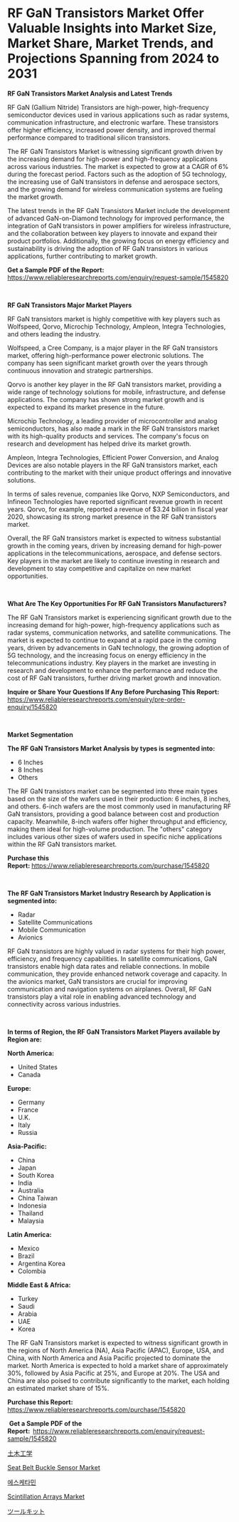 <p><h1>RF GaN Transistors Market Offer Valuable Insights into Market Size, Market Share, Market Trends, and Projections Spanning from 2024 to 2031</h1></p><p><strong>RF GaN Transistors Market Analysis and Latest Trends</strong></p>
<p><p>RF GaN (Gallium Nitride) Transistors are high-power, high-frequency semiconductor devices used in various applications such as radar systems, communication infrastructure, and electronic warfare. These transistors offer higher efficiency, increased power density, and improved thermal performance compared to traditional silicon transistors.</p><p>The RF GaN Transistors Market is witnessing significant growth driven by the increasing demand for high-power and high-frequency applications across various industries. The market is expected to grow at a CAGR of 6% during the forecast period. Factors such as the adoption of 5G technology, the increasing use of GaN transistors in defense and aerospace sectors, and the growing demand for wireless communication systems are fueling the market growth.</p><p>The latest trends in the RF GaN Transistors Market include the development of advanced GaN-on-Diamond technology for improved performance, the integration of GaN transistors in power amplifiers for wireless infrastructure, and the collaboration between key players to innovate and expand their product portfolios. Additionally, the growing focus on energy efficiency and sustainability is driving the adoption of RF GaN transistors in various applications, further contributing to market growth.</p></p>
<p><strong>Get a Sample PDF of the Report:&nbsp;</strong> <a href="https://www.reliableresearchreports.com/enquiry/request-sample/1545820">https://www.reliableresearchreports.com/enquiry/request-sample/1545820</a></p>
<p>&nbsp;</p>
<p><strong>RF GaN Transistors Major Market Players</strong></p>
<p><p>RF GaN transistors market is highly competitive with key players such as Wolfspeed, Qorvo, Microchip Technology, Ampleon, Integra Technologies, and others leading the industry.</p><p>Wolfspeed, a Cree Company, is a major player in the RF GaN transistors market, offering high-performance power electronic solutions. The company has seen significant market growth over the years through continuous innovation and strategic partnerships.</p><p>Qorvo is another key player in the RF GaN transistors market, providing a wide range of technology solutions for mobile, infrastructure, and defense applications. The company has shown strong market growth and is expected to expand its market presence in the future.</p><p>Microchip Technology, a leading provider of microcontroller and analog semiconductors, has also made a mark in the RF GaN transistors market with its high-quality products and services. The company's focus on research and development has helped drive its market growth.</p><p>Ampleon, Integra Technologies, Efficient Power Conversion, and Analog Devices are also notable players in the RF GaN transistors market, each contributing to the market with their unique product offerings and innovative solutions.</p><p>In terms of sales revenue, companies like Qorvo, NXP Semiconductors, and Infineon Technologies have reported significant revenue growth in recent years. Qorvo, for example, reported a revenue of $3.24 billion in fiscal year 2020, showcasing its strong market presence in the RF GaN transistors market.</p><p>Overall, the RF GaN transistors market is expected to witness substantial growth in the coming years, driven by increasing demand for high-power applications in the telecommunications, aerospace, and defense sectors. Key players in the market are likely to continue investing in research and development to stay competitive and capitalize on new market opportunities.</p></p>
<p>&nbsp;</p>
<p><strong>What Are The Key Opportunities For RF GaN Transistors Manufacturers?</strong></p>
<p><p>The RF GaN Transistors market is experiencing significant growth due to the increasing demand for high-power, high-frequency applications such as radar systems, communication networks, and satellite communications. The market is expected to continue to expand at a rapid pace in the coming years, driven by advancements in GaN technology, the growing adoption of 5G technology, and the increasing focus on energy efficiency in the telecommunications industry. Key players in the market are investing in research and development to enhance the performance and reduce the cost of RF GaN transistors, further driving market growth and innovation.</p></p>
<p><strong>Inquire or Share Your Questions If Any Before Purchasing This Report:</strong> <a href="https://www.reliableresearchreports.com/enquiry/pre-order-enquiry/1545820">https://www.reliableresearchreports.com/enquiry/pre-order-enquiry/1545820</a></p>
<p>&nbsp;</p>
<p><strong>Market Segmentation</strong></p>
<p><strong>The RF GaN Transistors Market Analysis by types is segmented into:</strong></p>
<p><ul><li>6 Inches</li><li>8 Inches</li><li>Others</li></ul></p>
<p><p>The RF GaN transistors market can be segmented into three main types based on the size of the wafers used in their production: 6 inches, 8 inches, and others. 6-inch wafers are the most commonly used in manufacturing RF GaN transistors, providing a good balance between cost and production capacity. Meanwhile, 8-inch wafers offer higher throughput and efficiency, making them ideal for high-volume production. The "others" category includes various other sizes of wafers used in specific niche applications within the RF GaN transistors market.</p></p>
<p><strong>Purchase this Report:&nbsp;</strong><a href="https://www.reliableresearchreports.com/purchase/1545820">https://www.reliableresearchreports.com/purchase/1545820</a></p>
<p>&nbsp;</p>
<p><strong>The RF GaN Transistors Market Industry Research by Application is segmented into:</strong></p>
<p><ul><li>Radar</li><li>Satellite Communications</li><li>Mobile Communication</li><li>Avionics</li></ul></p>
<p><p>RF GaN transistors are highly valued in radar systems for their high power, efficiency, and frequency capabilities. In satellite communications, GaN transistors enable high data rates and reliable connections. In mobile communication, they provide enhanced network coverage and capacity. In the avionics market, GaN transistors are crucial for improving communication and navigation systems on airplanes. Overall, RF GaN transistors play a vital role in enabling advanced technology and connectivity across various industries.</p></p>
<p>&nbsp;</p>
<p><strong>In terms of Region, the RF GaN Transistors Market Players available by Region are:</strong></p>
<p>
    <p> <strong> North America: </strong>
        <ul>
            <li>United States</li>
            <li>Canada</li>
        </ul>
        </p> 
    <p> <strong> Europe: </strong>
        <ul>
            <li>Germany</li>
            <li>France</li>
            <li>U.K.</li>
            <li>Italy</li>
            <li>Russia</li>
        </ul>
        </p> 
    <p> <strong> Asia-Pacific: </strong>
        <ul>
            <li>China</li>
            <li>Japan</li>
            <li>South Korea</li>
            <li>India</li>
            <li>Australia</li>
            <li>China Taiwan</li>
            <li>Indonesia</li>
            <li>Thailand</li>
            <li>Malaysia</li>
        </ul>
        </p> 
    <p> <strong> Latin America: </strong>
        <ul>
            <li>Mexico</li>
            <li>Brazil</li>
            <li>Argentina Korea</li>
            <li>Colombia</li>
        </ul>
        </p> 
    <p> <strong> Middle East & Africa: </strong>
        <ul>
            <li>Turkey</li>
            <li>Saudi</li>
            <li>Arabia</li>
            <li>UAE</li>
            <li>Korea</li>
        </ul>
    </p>
    </p>
<p><p>The RF GaN Transistors market is expected to witness significant growth in the regions of North America (NA), Asia Pacific (APAC), Europe, USA, and China, with North America and Asia Pacific projected to dominate the market. North America is expected to hold a market share of approximately 30%, followed by Asia Pacific at 25%, and Europe at 20%. The USA and China are also poised to contribute significantly to the market, each holding an estimated market share of 15%.</p></p>
<p><strong>Purchase this Report: </strong><a href="https://www.reliableresearchreports.com/purchase/1545820">https://www.reliableresearchreports.com/purchase/1545820</a></p>
<p>&nbsp;<strong>Get a Sample PDF of the Report:&nbsp;&nbsp;</strong><a href="https://www.reliableresearchreports.com/enquiry/request-sample/1545820">https://www.reliableresearchreports.com/enquiry/request-sample/1545820</a></p>
<p><strong></strong></p>
<p><p><a href="https://github.com/hilmi-2a/Market-Research-Report-List-1/blob/main/581586512921.md">土木工学</a></p><p><a href="https://issuu.com/reportprime-2/docs/seat-belt-buckle-sensor-market-size-2030.pptx">Seat Belt Buckle Sensor Market</a></p><p><a href="https://medium.com/@kellyclarkson42/%EC%97%90%EC%8A%A4%EC%BC%80%ED%83%80%EB%AF%BC-%EC%8B%9C%EC%9E%A5-%EB%B6%84%EC%84%9D-%EB%B0%8F-2024%EB%85%84%EB%B6%80%ED%84%B0-2031%EB%85%84%EA%B9%8C%EC%A7%80%EC%9D%98-%EA%B7%9C%EB%AA%A8-%EC%98%88%EC%B8%A1-f15e0e2ba6b6">에스케타민</a></p><p><a href="https://github.com/jerrycopelandthomaswsqd8q/Market-Research-Report-List-2/blob/main/scintillation-arrays-market.md">Scintillation Arrays Market</a></p><p><a href="https://medium.com/@jordanilliamson678678/%E3%83%84%E3%83%BC%E3%83%AB%E3%82%AD%E3%83%83%E3%83%88%E5%B8%82%E5%A0%B4%E3%83%AC%E3%83%9D%E3%83%BC%E3%83%88%E3%81%AF-%E5%B8%82%E5%A0%B4%E3%81%AE%E6%9C%80%E6%96%B0%E3%83%88%E3%83%AC%E3%83%B3%E3%83%89%E3%81%A8%E6%88%90%E9%95%B7%E6%A9%9F%E4%BC%9A%E3%82%92%E6%98%8E%E3%82%89%E3%81%8B%E3%81%AB%E3%81%97%E3%81%A6%E3%81%84%E3%81%BE%E3%81%99-a2136194240f">ツールキット</a></p></p>